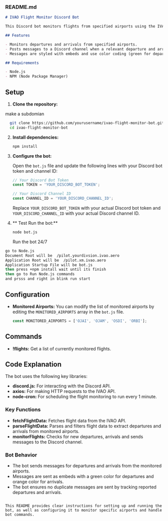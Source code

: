 ### README.md

```markdown
# IVAO Flight Monitor Discord Bot

This Discord bot monitors flights from specified airports using the IVAO API and posts messages to a Discord channel for departures and arrivals.

## Features

- Monitors departures and arrivals from specified airports.
- Posts messages to a Discord channel when a relevant departure and arrivals is detected.
- Messages are styled with embeds and use color coding (green for departures and orange for arrivals).

## Requirements

- Node.js
- NPM (Node Package Manager)
  ```
## Setup

1. **Clone the repository:**

 make a subdomian 

 ```bash
   git clone https://github.com/yourusername/ivao-flight-monitor-bot.git
   cd ivao-flight-monitor-bot
   ```

2. **Install dependencies:**

   ```bash
   npm install
   ```

3. **Configure the bot:**

   Open the `bot.js` file and update the following lines with your Discord bot token and channel ID:

   ```javascript
   // Your Discord Bot Token
   const TOKEN = 'YOUR_DISCORD_BOT_TOKEN';

   // Your Discord Channel ID
   const CHANNEL_ID = 'YOUR_DISCORD_CHANNEL_ID';
   ```

   Replace `YOUR_DISCORD_BOT_TOKEN` with your actual Discord bot token and `YOUR_DISCORD_CHANNEL_ID` with your actual Discord channel ID.

4. ** Test Run the bot:**

   ```bash
   node bot.js
   ```
 

   Run the bot  24/7 

```bash
go to Node.js 
Document Root will be  /pilot.yourdivsion.ivao.aero
Application Root will be  /pilot.xm.ivao.aero
Application Startup File will be bot.js
then press +npm install wait until its finish 
then go to Run Node.js commands
and prsss and right in blink run start
  ```


## Configuration

- **Monitored Airports:** You can modify the list of monitored airports by editing the `MONITORED_AIRPORTS` array in the `bot.js` file.

  ```javascript
  const MONITORED_AIRPORTS = ['OJAI', 'OJAM', 'OSDI', 'ORBI'];
  ```

## Commands

- **!flights:** Get a list of currently monitored flights.

## Code Explanation

The bot uses the following key libraries:
- **discord.js:** For interacting with the Discord API.
- **axios:** For making HTTP requests to the IVAO API.
- **node-cron:** For scheduling the flight monitoring to run every 1 minute.

### Key Functions

- **fetchFlightData:** Fetches flight data from the IVAO API.
- **parseFlightData:** Parses and filters flight data to extract departures and arrivals from monitored airports.
- **monitorFlights:** Checks for new departures, arrivals and sends messages to the Discord channel.

### Bot Behavior

- The bot sends messages for departures and arrivals from the monitored airports.
- Messages are sent as embeds with a green color for departures and orange color for arrivals.
- The bot ensures no duplicate messages are sent by tracking reported departures and arrivals.
```

This README provides clear instructions for setting up and running the bot, as well as configuring it to monitor specific airports and handle bot commands.
